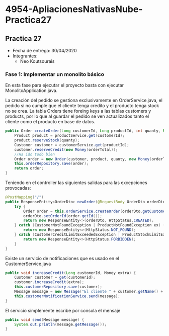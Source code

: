 # 4954-ApliacionesNativasNube-Practica27
## Practica 27
* Fecha de entrega: 30/04/2020
* Integrantes:
  * Neo Koutsourais
  
### Fase 1: Implementar un monolito básico
En esta fase para ejecutar el proyecto basta con ejecutar MonolitoApplication.java.

La creación del pedido se gestiona exclusivamente en OrderService.java, el pedido si no cumple que el cliente tenga credito y el producto tenga stock no se crea.
La tabla Orders tiene foreing keys a las tablas customers y products, por lo que al guardar el pedido se ven actualizados tanto el cliente como el producto en base de datos.

``` java
public Order createOrder(Long customerId, Long productId, int quanty, BigDecimal orderTotal) {
    Product product = productService.get(customerId);
    product.reserveStock(quanty);
    Customer customer = customerService.get(productId);
    customer.reserveCredit(new Money(orderTotal));
    //Ha ido todo bien
    Order order = new Order(customer, product, quanty, new Money(orderTotal));
    this.orderRepository.save(order);
    return order;
}
```
Teniendo en el controller las siguientes salidas para las excepciones provocadas:

``` java
@PostMapping("/")
public ResponseEntity<OrderDto> newOrder(@RequestBody OrderDto orderDto) {
    try {
        Order order = this.orderService.createOrder(orderDto.getCustomerId(), orderDto.getProductId(), orderDto.getQuanty(), orderDto.getOrderTotal());
        orderDto.setOrderId(order.getId());
        return new ResponseEntity<>(orderDto, HttpStatus.CREATED);
    } catch (CustomerNotFoundException | ProductNotFoundException ex) {
        return new ResponseEntity<>(HttpStatus.NOT_FOUND);
    } catch (CustomerCreditLimitExceededException | ProductStockLimitExceededException ex) {
        return new ResponseEntity<>(HttpStatus.FORBIDDEN);
    }
}
```

Existe un servicio de notificaciones que es usado en el CustomerService.java

``` java
public void increaseCredit(Long customerId, Money extra) {
    Customer customer = get(customerId);
    customer.increaseCredit(extra);
    this.customerRepository.save(customer);
    Message message = new Message("El cliente " + customer.getName() + " ha recibido un ingreso de " + extra.toString());
    this.customerNotificationService.send(message);
}
```

El servicio simplemente escribe por consola el mensaje
``` java
public void send(Message message) {
    System.out.println(message.getMessage());
}
```
